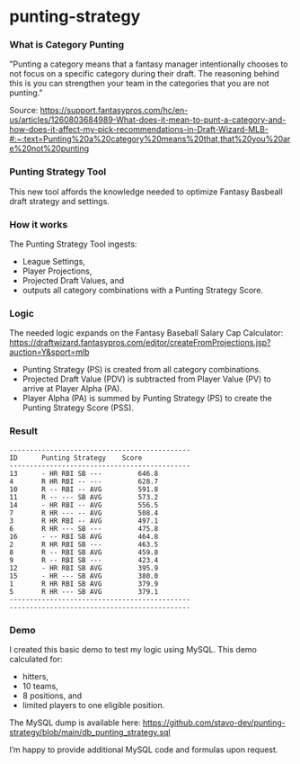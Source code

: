 # punting-strategy

### What is Category Punting

"Punting a category means that a fantasy manager intentionally chooses to not focus on a specific category during their draft. The reasoning behind this is you can strengthen your team in the categories that you are not punting."

Source: https://support.fantasypros.com/hc/en-us/articles/1260803684989-What-does-it-mean-to-punt-a-category-and-how-does-it-affect-my-pick-recommendations-in-Draft-Wizard-MLB-#:~:text=Punting%20a%20category%20means%20that,that%20you%20are%20not%20punting

### Punting Strategy Tool

This new tool affords the knowledge needed to optimize Fantasy Basbeall draft strategy and settings.

### How it works

The Punting Strategy Tool ingests:

* League Settings,
* Player Projections,
* Projected Draft Values, and
* outputs all category combinations with a Punting Strategy Score.

### Logic

The needed logic expands on the Fantasy Baseball Salary Cap Calculator: https://draftwizard.fantasypros.com/editor/createFromProjections.jsp?auction=Y&sport=mlb

* Punting Strategy (PS) is created from all category combinations.
* Projected Draft Value (PDV) is subtracted from Player Value (PV) to arrive at Player Alpha (PA).
* Player Alpha (PA) is summed by Punting Strategy (PS) to create the Punting Strategy Score (PSS).

### Result

    ---------------------------------------------
    ID      Punting Strategy    Score
    ---------------------------------------------
    13      - HR RBI SB ---         646.8
    4       R HR RBI -- ---         628.7
    10      R -- RBI -- AVG         591.8
    11      R -- --- SB AVG         573.2
    14      - HR RBI -- AVG         556.5
    7	    R HR --- -- AVG         508.4
    3	    R HR RBI -- AVG         497.1
    6	    R HR --- SB ---         475.8
    16	    - -- RBI SB AVG         464.8
    2	    R HR RBI SB ---         463.5
    8	    R -- RBI SB AVG         459.8
    9	    R -- RBI SB ---         423.4
    12	    - HR RBI SB AVG         395.9
    15	    - HR --- SB AVG         380.0
    1	    R HR RBI SB AVG         379.9
    5	    R HR --- SB AVG         379.1
    ---------------------------------------------
    ---------------------------------------------

### Demo

I created this basic demo to test my logic using MySQL. This demo calculated for:

* hitters,
* 10 teams,
* 8 positions, and
* limited players to one eligible position.

The MySQL dump is available here: https://github.com/stavo-dev/punting-strategy/blob/main/db_punting_strategy.sql

I’m happy to provide additional MySQL code and formulas upon request.
